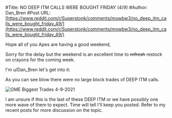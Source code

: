 #Title: NO DEEP ITM CALLS WERE BOUGHT FRIDAY (4/9)
#Author: Dan_Bren
#Post URL: [https://www.reddit.com/r/Superstonk/comments/mowbw3/no_deep_itm_calls_were_bought_friday_49/](https://www.reddit.com/r/Superstonk/comments/mowbw3/no_deep_itm_calls_were_bought_friday_49/)


Hope all of you Apes are having a good weekend,

Sorry for the delay but the weekend is an excellent time to ~~refresh~~ restock on crayons for the coming week.

I'm u/Dan_Bren let's get into it:

As you can see blow there were no large block trades of DEEP ITM calls.

![GME Biggest Trades 4-9-2021](https://preview.redd.it/tp9su9gn5ls61.jpg?width=1219&format=pjpg&auto=webp&s=a5bc654e8ad77a3cd711215cbac416768624b1ef)

I am unsure if this is the last of these DEEP ITM or we have possibly one more wave of them to expect.  Time will tell I'll keep you posted. Refer to my recent posts for more discussion on the topic.